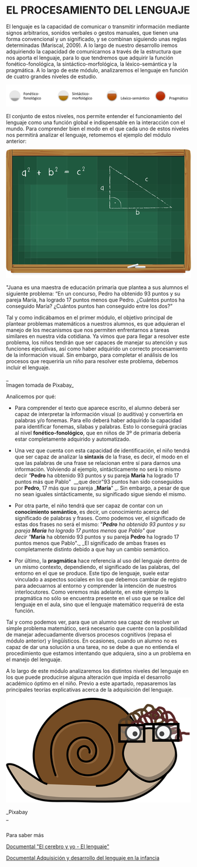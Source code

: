 # EL PROCESAMIENTO DEL LENGUAJE

El lenguaje es la capacidad de comunicar o transmitir información mediante signos arbitrarios, sonidos verbales o gestos manuales, que tienen una forma convencional y un significado, y se combinan siguiendo unas reglas determinadas (Mariscal, 2009). A lo largo de nuestro desarrollo iremos adquiriendo la capacidad de comunicarnos a través de la estructura que nos aporta el lenguaje, para lo que tendremos que adquirir la función fonético-fonológica, la sintáctico-morfológica, la léxico-semántica y la pragmática. A lo largo de este módulo, analizaremos el lenguaje en función de cuatro grandes niveles de estudio.


![niveles de estudio](img/Lenguaje-001.jpg)


El conjunto de estos niveles, nos permite entender el funcionamiento del lenguaje como una función global e indispensable en la interacción con el mundo. Para comprender bien el modo en el que cada uno de estos niveles nos permitirá analizar el lenguaje, retomemos el ejemplo del módulo anterior:


![pizarra teorema de Pitágoras](img/blackboard-1644744__480.png)


"Juana es una maestra de educación primaria que plantea a sus alumnos el siguiente problema: “En un concurso, Pedro ha obtenido 93 puntos y su pareja María, ha logrado 17 puntos menos que Pedro. ¿Cuántos puntos ha conseguido María? ¿Cuántos puntos han conseguido entre los dos?”

Tal y como indicábamos en el primer módulo, el objetivo principal de plantear problemas matemáticos a nuestros alumnos, es que adquieran el manejo de los mecanismos que nos permiten enfrentarnos a tareas similares en nuestra vida cotidiana. Ya vimos que para llegar a resolver este problema, los niños tendrán que ser capaces de manejar su atención y sus funciones ejecutivas, así como haber adquirido un correcto procesamiento de la información visual. Sin embargo, para completar el análisis de los procesos que requeriría un niño para resolver este problema, debemos incluir el lenguaje.

_  
Imagen tomada de Pixabay_  
  
  
Analicemos por qué:

*   Para comprender el texto que aparece escrito, el alumno deberá ser capaz de interpretar la información visual (o auditiva) y convertirla en palabras y/o fonemas. Para ello deberá haber adquirido la capacidad para identificar fonemas, sílabas y palabras. Esto lo conseguirá gracias al nivel **fonético-fonológico**, que en niños de 3º de primaria debería estar completamente adquirido y automatizado.  
      
    
*   Una vez que cuenta con esta capacidad de identificación, el niño tendrá que ser capaz de analizar la **sintaxis** de la frase, es decir, el modo en el que las palabras de una frase se relacionan entre sí para darnos una información. Volviendo al ejemplo, sintácticamente no será lo mismo decir _"_**Pedro** ha obtenido 93 puntos y su pareja **María** ha logrado 17 puntos más que Pablo"  __que decir"93 puntos han sido conseguidos por **Pedro**, 17 más que su pareja _**María**" _. Sin embargo, a pesar de que no sean iguales sintácticamente, su significado sigue siendo el mismo.   
      
    
*   Por otra parte, el niño tendrá que ser capaz de contar con un **conocimiento semántico**, es decir, un conocimiento acerca del significado de palabras y frases. Como podemos ver, el significado de estas dos frases no será el mismo: "_**Pedro** ha obtenido 93 puntos y su pareja **María** ha logrado 17 puntos menos que Pablo" _que decir_ "_**María** ha obtenido 93 puntos y su pareja **Pedro** ha logrado 17 puntos menos que Pablo"._ _El significado de ambas frases es completamente distinto debido a que hay un cambio semántico.   
      
    
*   Por último, la **pragmática** hace referencia al uso del lenguaje dentro de un mismo contexto, dependiendo, el significado de las palabras, del entorno en el que se produce. Este tipo de lenguaje, suele estar vinculado a aspectos sociales en los que debemos cambiar de registro para adecuarnos al entorno y comprender la intención de nuestros interlocutores. Como veremos más adelante, en este ejemplo la pragmática no sólo se encuentra presente en el uso que se realice del lenguaje en el aula, sino que el lenguaje matemático requerirá de esta función. 

Tal y como podemos ver, para que un alumno sea capaz de resolver un simple problema matemático, será necesario que cuente con la posibilidad de manejar adecuadamente diversos procesos cognitivos (repasa el módulo anterior) y lingüísticos. En ocasiones, cuando un alumno no es capaz de dar una solución a una tarea, no se debe a que no entienda el procedimiento que estamos intentando que adquiera, sino a un problema en el manejo del lenguaje.

A lo largo de este módulo analizaremos los distintos niveles del lenguaje en los que puede producirse alguna alteración que impida el desarrollo académico óptimo en el niño. Previo a este apartado, repasaremos las principales teorías explicativas acerca de la adquisición del lenguaje. 


![caracol con gafas](img/snail-306355__340.png)


_Pixabay  
_

##   
Para saber más

[Documental "El cerebro y yo - El lenguaje"](https://www.youtube.com/watch?v=n0brAVKHQa4)

[Documental Adquisición y desarrollo del lenguaje en la infancia](https://www.youtube.com/watch?v=AWsaKZS_ZKY)